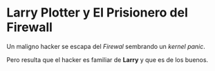 # Larry Plotter y El Prisionero del Firewall

Un maligno hacker se escapa del *Firewal* sembrando un *kernel panic*.

Pero resulta que el hacker es familiar de **Larry** y que es de los buenos.